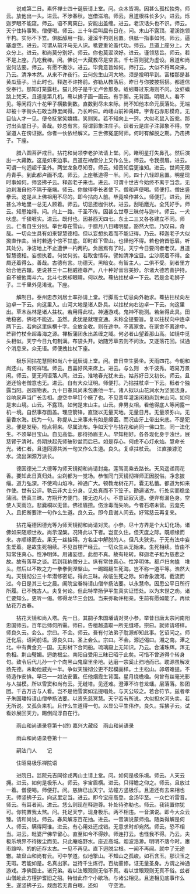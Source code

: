 <!-- { "loadSidebar": true } -->
　　说戒第二日。素怀禅士四十诞辰请上堂。问。众木皆凋。因甚么孤松独秀。师云。放他出一头。进云。不涉春秋。岂借滋培。师云。且道根株长多少。进云。烁迦罗眼不能窥。师云。语不离窠臼。安能出盖缠。进云。老汉话头也不识。师云。天宁住持事繁。僧便喝。师云。三十年后叫屈有日在。问。末山不露顶。灌溪饱领半杓。实际不下笠。俱胝醇用一指。灌溪半杓则且置。俱胝一指事如何。师云。逼塞虚空。进云。可谓从前汗马无人识。秪要重论盖代功。师云。且道上座分上。大众分上。进云。和尚莫分别好。师云。你也莫淈湥好。进云。谨领慈旨。师云。若不是上座。几吃我棒。问。佛说一大藏教尽是空言。千七百则犹为虚设。且道和尚说何法要。师云。有愿不撒沙。进云。毕竟意旨如何。师打云。大似不将耳朵来。乃云。清净本然。从来不许夜行。云何忽生山河大地。须是投明早到。富楼那是甚黄瓜茄子。当此时也。释迦不许搀前。弥勒从教落后。昨日与你披披搭搭。都道信受奉行。那知灯笼露柱。猫儿狗子是千丈卢舍那身。蚯蚓蓦过东海则不问。汝虾蟆　跳上梵天。且道是第几机。蓦以拂子画一画云。有手脚。无背面。明眼人。看不见。等闲将六十花甲子横数倒数。直数到尽未来际。尚不知他本命元辰落处。无端却被十字街头石敢当静里闻得。乃长吟曰。岣嵝山前神禹碑。字青石赤形模奇。无目仙人才一见。便令抚掌笑嬉嬉。笑则笑。若不知向上一窍。大似老鼠入饭瓮。那讨出头底日子。善哉。妙总有言。将谓郭象注庄子。识者云是庄子注郭象不得。空室道人在傍证据。你者一伙依经解义。三世佛冤底阿师。何时有解脱之期。乃击拂子。下座。

　　腊八圆菩萨戒日。拈花和尚领李老护法请上堂。问。睹明星打失鼻孔。然后演出一大藏教。这是如来边事。且道在衲僧分上又作么生。师云。令我攒眉。进云。可谓一句迥超千圣外。两堂龙象尽知音。师云。知音知后更谁知。进云。世间无限丹青手。到此都卢画不成。师云。上座秪道得一半。问。四十八轻即且置。明星现时事如何。师竖拂子云。释迦老子来也。进云。可谓十世古今始终不离于当念。无边刹海自他不隔于毫端。师云。你做得李长者使下。僧和声便喝。师便打。僧出竖拳云。这是从上佛祖用不尽的。即今拈向人前。毕竟唤作甚么。师便打。进云。因甚么冷地里一总无人顾着。师云。切忌担枷供状。进云。刮垢磨光。全凭好手。师云。知恩始得。问。向上一路。千圣不传。因甚么世尊三昧付与迦叶。师云。一犬吠虚。千猱啀实。进云。既付也。因甚西天四七。东土二三又各各建立不同。师云。仁者自生分别。举世尊在雪山。于腊月八日睹明星。豁然大悟。乃叹曰。奇哉。一切众生具有如来智慧德相。但以妄想执着而不能证得。乃云。释迦老子大似拗直作曲。当时若遇个傍不甘底。即时趁下雪山。也怪他不得。若也俯首低眉。听其处分。净洁地上不止遭伊一杓两杓。负屈焉有了时。天宁今日要问者老汉。且道智慧德相。妄想执着。何优何劣。若取舍情存。譬如清净宝目。尘沙既着不得。金屑还着得么。善哉。古德有言。功德天。黑暗女。有智主人。二俱不受。到者里方始合他古辙。更说甚三十二相威德尊严。八十种好音容美妙。尔诸大德若善护持。自不被他南斗六。北斗七换却眼睛。何以故。蓦拈拄杖卓一下云。若是金毛狮子子。三千里外见淆讹。下座。

　　解制日。泰州忠赤刘居士率孙请上堂。行脚高士切忌向外驰求。蓦拈拄杖向左边卓一下云。向这里入。山河大地是诸人卧具。以拄杖向右边卓一下云。向这里出。草木丛林是诸人拄杖。若用得此杖。神通游戏。鬼神不能测。若坐得此具。田地稳密。佛祖不能近。虽然。此犹是就理变通。未称全提要旨。复以拄杖向中连卓两下云。若向这里纵横十字。全放全收。则在途中。不离家舍。在家舍不离途中。芒鞋竹杖全超毒海之源。禅板蒲团永出盖缠之域。何必者山望着那山高。如镜中觅头相似。天宁今日九旬制满。布袋头开。始随芳草去则不问汝。又逐落花回。试通个消息来。众无语。师便拽拄杖下座。

　　极乐回拈花慧照和尚六十诞辰请上堂。问。昔日空生晏坐。天雨四花。今朝和尚还山。有何祥瑞。师云。且喜好风来席上。进云。与么则　水千波秀。昭易万景闲。师云。更无间语落人间。进云。淮地春光犹未去。姑苏好日又初长。师云。且道还恰老僧意也无。进云。自有大众证明。师便打。乃拈拄杖卓一下云。秪者个独露当阳。迥超物表。九十日春风尚未包裹他一半。诸人拟以山花涧水为坚固法身。谷响泉声当广长舌相。虚空中早钉个橛了也。不见昔年灌溪闲和尚到末山问。如何是末山境。山云。不露顶。如何是末山主。山云。非男女相。看他得底人等闲露一机一境。自然事存函盖。理应箭锋。直饶以无量天地。无量日月。无量须弥山。无量香水海。统为一句。称提从上来事未有如是绵密。而况齿牙上带出来底。不是犯忌。便是发秘。检点将来。尽属流布。争如天宁与拈花和尚同一佛口生。同一法化生。不须举目宝山。自见高低。那待扬眉主人。早知相好。各各现化身于浊世。展慈臂于清时。务期扶起先师破砂盆而后已。如是存心。何虑不心灯永灿。慧命长光。诸仁者。且道同源共派一句又作么生道。良久。复卓拄杖云。　江直接滹沱水。流出渊源万派长。

　　德因德光二大德等为师天镜彻和尚请封龛。莲驾高乘去路长。天风遥递雨花香。要知此日真归处。尘刹都为一觉场。恭惟同门天镜彻禅师正因脱俗。净念披缁。道力弘深。不使鸡山焰冷。神通广大。顿教龙树花开。囊无私蓄。都道为如来作使。世有公评。孰云非大士分身。见处真而不下笠子。勘遍诸方。行处实而稳坐蒲团。悟真三昧。方期开方便门。接无边凡小。不意证寂灭道。便弃有漏色身。空使人天雨泣。悲爨桐以无音。佛祖眉攒。伤涂毒而失响。今者石塔未营。云龛先入。且把断要津一句作么生道。良久云。即今且谢人间去。好驾慈云再复来。

　　拈花庵德因德光等为师天镜彻和尚请对灵。小参。尽十方界是个大幻化场。诸佛如来随顺世故。尚示涅槃。况降此以下者。岂宜久住。但灭度之际。既顺缘而来。亦顺缘而去。果无一丝挂碍。方名尘中解脱的人。但凡夫狭劣。于无有法中妄生爱着。是故生死相续。不见首楞严经云。一切众生从无始来。生死相续。皆由不知常住真心。性净明体。用诸妄想。此想不真。故有轮转。释迦老子秪为慈悲之故。故有落草之谈。若到我衲僧分上。纵有常住真心。性净明体。都卢扫向搕　堆头。然后以不欺之力一拳拳倒涅槃山。一踢踢翻生死海。岂不称一道平等。浩然大均。天镜彻公三十年潜修密证。得此三昧。故临生死之际。如香象渡河。截流而过。今日是其三七之晨。阖院宝眷特请山僧举扬法要。以永慧命。因思公平日所行所履。已不愧古人。夫复何论。但此特举扬伊平生真实证悟处。以为末世之劝。诸仁要知么。更听一偈。修得龙华三会因。当来弥勒许相亲。生前有愿如能了。再续拈花万古春。

　　拈花天镜和尚入塔。先一日。其嗣子朱国璠请对灵小参。举昔日唐太宗问南阳忠国师云。百年后师何所需。师曰。告檀越造取一所无缝塔。宗曰。就师请塔样。师良久云。会么。宗曰。不会。师云。吾有付法弟子耽源却知此事。乞诏问之。师迁化后。诏问前语。源良久曰。圣上会么。宗曰。不会。源述偈曰。湘之南。潭之北。中有黄金充一国。无影树下合同船。琉璃殿上无知识。乃云。合浦珠辉。浑无色相。荆山璧媚。迥绝根尘。南阳自受用三昧已昭于此矣。可惜不曾道得个转身句。致令后代儿孙一个个向黑山鬼窟里坐地。达磨一宗奚止扫地而已。耽源虽解发扬先德。未助他威光一半。争似天镜彻公更不起模画样。土主松山。卯塔难提。不待造作安排。早已一一如法安置。任他烟霞生背面。星月绕檐楹。何曾有丝毫光影与人描模。所以雪窦和尚有云。无缝塔。见还难。澄潭不许苍龙蟠。层落落。影团团。千古万古与人看。岂不是他雪窦如法提唱处。与天公较之。若合符节。兹者孝子朱国璠特请山僧举扬法要。以资先慈冥慧。天宁若有所说。大似担水河头卖。若无所说。又孤负来机。且作么生道得一句。以显公平生伟作。良久。挥拂子云。试看妙展回天力。踢倒阎浮自在行。

　　雨山和尚语录卷第十(终)
嘉兴大藏经　雨山和尚语录


　　雨山和尚语录卷第十一

　　嗣法门人　　记

　　住昭易极乐禅院语

　　进院日。监院元吉同徐戎两山主请上堂。问。如何是极乐境。师云。人天云拥。进云。如何是极乐人。师云。宇宙眉横。进云。只得瞻之仰之。师云。且放过一着。僧便喝。师便打。问。慈旆已出天宁。法幢方竖极乐。且道还有去来相也无。师竖拂子云。向这里定当。进云。即今宝座高登。金汤毕至。一众伫听雷音。师云。有耳者闻。进云。恁么则现在释迦尊。补处待弥勒也。师云。我钝置你犹可。你钝置我太煞。问。托足天宁。现身极乐。两不相违。一音演说。即今大众云臻。请和尚说。师云。春风解冻百花抽。进云。一音演说蒙师指。随类得解是何人。师云。瞒得阿谁。进云。有心用处还成错。无意求时却宛然。师云。恐不相当。进云。毗婆尸佛早留心。直至如今不得妙。师连打云。也怪我不得。乃云。夫极乐境界不待拨尘而见。只此庵临野水。座近高城。烟波浩渺。明明不落今时。廛市諠哗。的的还存太古。一见不再见。直下迥脱尘根。一闻不再闻。就中了无途辙。故盘山和尚有云。可中学道。似地擎山。不知山之孤峻。如石含玉。那识玉之无瑕。若能如是。名真出家。岂待千生炼行。百劫薰修。证无量圣身。方谓之神通游戏。净佛国土。诸兄弟。若以法眼观则无俗不真。若以世眼观则无真不俗。兹者山僧赴此方檀护耆旧之招。特借此作个小歇场。与诸公相见。且道相见底事作么生。遂竖拂子云。觌面若无青白眼。还如　　守空池。

